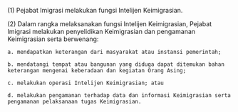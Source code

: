 (1) Pejabat Imigrasi melakukan fungsi Intelijen Keimigrasian.

(2) Dalam rangka melaksanakan fungsi Intelijen Keimigrasian, Pejabat Imigrasi melakukan penyelidikan Keimigrasian dan pengamanan
Keimigrasian serta berwenang:

    a. mendapatkan keterangan dari masyarakat atau instansi pemerintah;

    b. mendatangi tempat atau bangunan yang diduga dapat ditemukan bahan keterangan mengenai keberadaan dan kegiatan Orang Asing;

    c. melakukan operasi Intelijen Keimigrasian; atau
    
    d. melakukan pengamanan terhadap data dan informasi Keimigrasian serta pengamanan pelaksanaan tugas Keimigrasian.